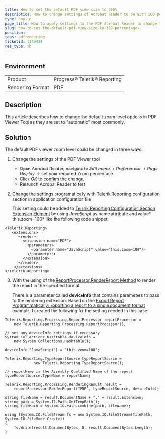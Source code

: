 ```yaml
---
title: How to set the default PDF view size to 100%
description: How to change settings of Acrobat Reader to be with 100 percentages zoom level
type: how-to
page_title: How to apply settings to the PDF Acrobat Reader to change the view size
slug: how-to-set-the-default-pdf-view-size-to-100-percentages
position: 
tags: pdfrendering
ticketid: 1149438
res_type: kb
---
```


## Environment
<table>
	<tr>
		<td>Product</td>
		<td>Progress® Telerik® Reporting </td>
	</tr>
	<tr>
		<td>Rendering Format</td>
		<td>PDF</td>
	</tr>
</table>


## Description
This article describes how to change the default zoom level options in PDF Viewer Tool as they are set to "automatic" most commonly.

## Solution
The default PDF viewer zoom level could be changed in three ways:

1. Change the settings of the PDF Viewer tool 

	* Open Acrobat Reader, navigate to *Edit menu* -> *Preferences* -> *Page Display* -> set your required Zoom percentage.
	* Click *OK* to confirm the change.
	* Relaunch Acrobat Reader to test

2. Change the settings programatically with Telerik.Reporting configuration section in application configuration file

	This setting could be added to [Telerik.Reporting Configuration Section Extension Element](https://docs.telerik.com/reporting/configuring-telerik-reporting-extensions) by using *JavaScript* as name attribute and value* this.zoom=100* like the following code snippet:

```
<Telerik.Reporting>
   <extensions>
      <render>
        <extension name="PDF">
          <parameters>
            <parameter name="JavaScript" value="this.zoom=100"/>
          </parameters>
        </extension>
      </render>
    </extensions>
</Telerik.Reporting>
```

3. With the using of the [ReportProcessor.RenderReport Method](https://docs.telerik.com/reporting/m-telerik-reporting-processing-reportprocessor-renderreport) to render the report in the specified format

	There is a parameter called **deviceInfo** that contains parameters to pass to the rendering extension. Based on the [Export Report Programmatically: Exporting a report to a single document format](https://docs.telerik.com/reporting/programmatic-exporting-report#exporting-a-report-to-a-single-document-format) example, I created the following for the setting needed in this case:

```CSharp
Telerik.Reporting.Processing.ReportProcessor reportProcessor =
    new Telerik.Reporting.Processing.ReportProcessor();

// set any deviceInfo settings if necessary
System.Collections.Hashtable deviceInfo =
    new System.Collections.Hashtable();

deviceInfo["JavaScript"] = "this.zoom=100";

Telerik.Reporting.TypeReportSource typeReportSource =
             new Telerik.Reporting.TypeReportSource();

// reportName is the Assembly Qualified Name of the report
typeReportSource.TypeName = reportName;

Telerik.Reporting.Processing.RenderingResult result =
    reportProcessor.RenderReport("PDF", typeReportSource, deviceInfo);

string fileName = result.DocumentName + "." + result.Extension;
string path = System.IO.Path.GetTempPath();
string filePath = System.IO.Path.Combine(path, fileName);

using (System.IO.FileStream fs = new System.IO.FileStream(filePath, System.IO.FileMode.Create))
{
    fs.Write(result.DocumentBytes, 0, result.DocumentBytes.Length);
}
```
